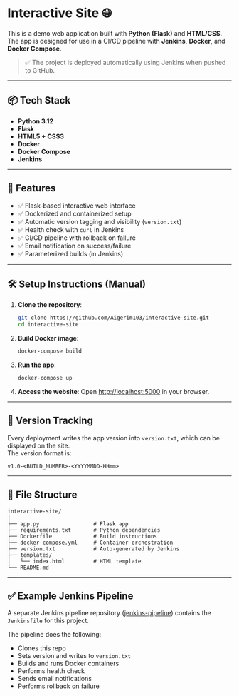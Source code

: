 # Interactive Site 🌐

This is a demo web application built with **Python (Flask)** and **HTML/CSS**. The app is designed for use in a CI/CD pipeline with **Jenkins**, **Docker**, and **Docker Compose**.

> ✅ The project is deployed automatically using Jenkins when pushed to GitHub.

---

## 📦 Tech Stack

- **Python 3.12**
- **Flask**
- **HTML5 + CSS3**
- **Docker**
- **Docker Compose**
- **Jenkins**

---

## 🚀 Features

- ✅ Flask-based interactive web interface  
- ✅ Dockerized and containerized setup  
- ✅ Automatic version tagging and visibility (`version.txt`)  
- ✅ Health check with `curl` in Jenkins  
- ✅ CI/CD pipeline with rollback on failure  
- ✅ Email notification on success/failure  
- ✅ Parameterized builds (in Jenkins)

---

## 🛠️ Setup Instructions (Manual)

1. **Clone the repository**:
   ```bash
   git clone https://github.com/Aigerim103/interactive-site.git
   cd interactive-site
   ```

2. **Build Docker image**:
   ```bash
   docker-compose build
   ```

3. **Run the app**:
   ```bash
   docker-compose up
   ```

4. **Access the website**:
   Open [http://localhost:5000](http://localhost:5000) in your browser.

---

## 🧪 Version Tracking

Every deployment writes the app version into `version.txt`, which can be displayed on the site.  
The version format is:  
```
v1.0-<BUILD_NUMBER>-<YYYYMMDD-HHmm>
```

---

## 📄 File Structure

```
interactive-site/
│
├── app.py                 # Flask app
├── requirements.txt       # Python dependencies
├── Dockerfile             # Build instructions
├── docker-compose.yml     # Container orchestration
├── version.txt            # Auto-generated by Jenkins
├── templates/
│   └── index.html         # HTML template
└── README.md
```

---

## ✅ Example Jenkins Pipeline

A separate Jenkins pipeline repository ([jenkins-pipeline](https://github.com/Aigerim103/jenkins-pipeline)) contains the `Jenkinsfile` for this project.

The pipeline does the following:

- Clones this repo
- Sets version and writes to `version.txt`
- Builds and runs Docker containers
- Performs health check
- Sends email notifications
- Performs rollback on failure

